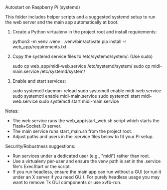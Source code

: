 Autostart on Raspberry Pi (systemd)

This folder includes helper scripts and a suggested systemd setup to run the web server and the main app automatically at boot.

1) Create a Python virtualenv in the project root and install requirements:

   python3 -m venv .venv
   . .venv/bin/activate
   pip install -r web_app/requirements.txt

2) Copy the systemd service files to /etc/systemd/system/:
   (Use sudo)

   sudo cp web_app/midi-web.service /etc/systemd/system/
   sudo cp midi-main.service /etc/systemd/system/

3) Enable and start services:

   sudo systemctl daemon-reload
   sudo systemctl enable midi-web.service
   sudo systemctl enable midi-main.service
   sudo systemctl start midi-web.service
   sudo systemctl start midi-main.service

Notes:
- The web service runs the web_app/start_web.sh script which starts the Flask+Socket.IO server.
- The main service runs start_main.sh from the project root.
- Adjust paths and users in the .service files below to fit your Pi setup.

Security/Robustness suggestions:
- Run services under a dedicated user (e.g., "midi") rather than root.
- Use a virtualenv per-user and ensure the venv path is set in the .service file's ExecStart or the script.
- If you run headless, ensure the main app can run without a GUI (or run it under an X server if you need GUI). For purely headless usage you may want to remove Tk GUI components or use xvfb-run.
